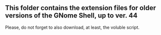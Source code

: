 ## This folder contains the extension files for older versions of the GNome Shell, up to ver. 44
Please, do not forget to also download, at least, the voluble script.

